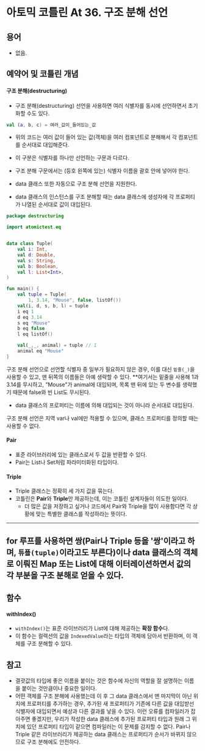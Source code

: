 # 아토믹 코틀린 At 36. 구조 분해 선언

## 용어

- 없음.

## 예약어 및 코틀린 개념

#### 구조 분해(destructuring)
- 구조 분해(destructuring) 선언을 사용하면 여러 식별자를 동시에 선언하면서 초기화할 수도 있다.

```kotlin
val (a, b, c) = 여러_값이_들어있는_값
```

- 위의 코드는 여러 값이 들어 있는 값(객체)을 여러 컴포넌트로 분해해서 각 컴포넌트를 순서대로 대입해준다.
- 이 구분은 식별자를 하나만 선언하는 구문과 다르다.
- 구조 분해 구문에서는 (등호 왼쪽에 있는) 식별자 이름을 괄호 안에 넣어야 한다.

- data 클래스 또한 자동으로 구조 분해 선언을 지원한다.
- data 클래스의 인스턴스를 구조 분해할 때는 data 클래스에 생성자에 각 프로퍼티가 나열된 순서대로 값이 대입된다.

```kotlin
package destructuring

import atomictest.eq


data class Tuple(
    val i: Int,
    val d: Double,
    val s: String,
    val b: Boolean,
    val l: List<Int>,
)

fun main() {
    val tuple = Tuple(
        1, 3.14, "Mouse", false, listOf())
    val(i, d, s, b, l) = tuple
    i eq 1
    d eq 3.14
    s eq "Mouse"
    b eq false
    l eq listOf()

    val(_,_, animal) = tuple // 1
    animal eq "Mouse"
}
```

구조 분해 선언으로 선언할 식별자 중 일부가 필요하지 않은 경우, 이를 대신 `밑줄(_)`을 사용할 수 있고, 맨 뒤쪽의 이름들은 아예 생략할 수 있다.
**여기서는 밑줄을 사용해 1과 3.14를 무시하고, "Mouse"가 animal에 대입되며, 목록 맨 뒤에 있는 두 변수를 생략했기 때문에 false와 빈 List도 무시된다.
- data 클래스의 프로퍼티는 이름에 의해 대입되는 것이 아니라 순서대로 대입된다.

구조 분해 선언은 지역 var나 val에만 적용할 수 있으며, 클래스 프로퍼티를 정의할 때는 사용할 수 없다.

#### Pair
- 표준 라이브러리에 있는 클래스로서 두 값을 반환할 수 있다.
- Pair는 List나 Set처럼 파라미터화된 타입이다.


#### Triple
- Triple 클래스는 정확히 세 가지 값을 묶는다.
- 코틀린은 **Pair**와 **Triple**만 제공하는데, 이는 코틀린 설계자들이 의도한 일이다.
  - 더 많은 값을 저장하고 싶거나 코드에서 Pair와 Triple을 많이 사용함다면 각 상황에 맞는 특별한 클래스를 작성하라는 뜻이다.

---
for 루프를 사용하면 쌍(Pair나 Triple 등을 '쌍'이라고 하며, `튜플(tuple)`이라고도 부른다)이나 data 클래스의 객체로 이뤄진 Map 또는 List에 대해 이터레이션하면서 값의 각 부분을 구조 분해로 얻을 수 있다.
---


  
## 함수

#### withIndex()
- `withIndex()`는 표준 라이브러리가 List에 대해 제공하는 **확장 함수**다.
- 이 함수는 컬렉션의 값을 `IndexedValue`라는 타입의 객체에 담아서 반환하며, 이 객체를 구조 분해할 수 있다.



## 참고

- 결괏값의 타입에 좋은 이름을 붙이는 것은 함수에 자신의 역할을 잘 설명하는 이름을 붙이는 것만큼이나 중요한 일이다.
- 어떤 객체를 구조 분해에 사용했는데 이 후 그 data 클래스에서 맨 마지막이 아닌 위치에 프로퍼티를 추가하는 경우, 추가된 새 프로퍼티가 기존에 다른 값을 대입받선 식별자에 대입되면서 예상과 다른 결과를 낳을 수 있다. 이런 오류를 컴파일러가 잡아주면 좋겠지만, 우리가 작성한 data 클래스에 추가된 프로퍼티 타입과 원래 그 위치에 있던 프로퍼티 타입이 같으면 컴파일러는 이 문제를 감지할 수 없다. Pair나 Triple 같은 라이브러리가 제공하는 data 클래스는 프로퍼티가 순서가 바뀌지 않으므로 구조 분해에도 안전하다.
